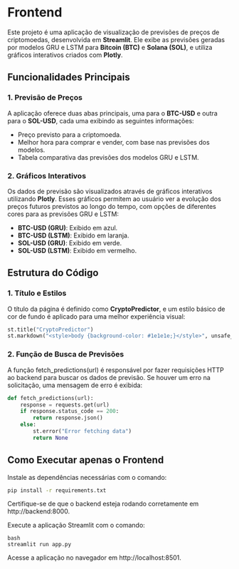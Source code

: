 # Frontend

Este projeto é uma aplicação de visualização de previsões de preços de criptomoedas, desenvolvida em **Streamlit**. Ele exibe as previsões geradas por modelos GRU e LSTM para **Bitcoin (BTC)** e **Solana (SOL)**, e utiliza gráficos interativos criados com **Plotly**.

## Funcionalidades Principais

### 1. Previsão de Preços
A aplicação oferece duas abas principais, uma para o **BTC-USD** e outra para o **SOL-USD**, cada uma exibindo as seguintes informações:
- Preço previsto para a criptomoeda.
- Melhor hora para comprar e vender, com base nas previsões dos modelos.
- Tabela comparativa das previsões dos modelos GRU e LSTM.

### 2. Gráficos Interativos
Os dados de previsão são visualizados através de gráficos interativos utilizando **Plotly**. Esses gráficos permitem ao usuário ver a evolução dos preços futuros previstos ao longo do tempo, com opções de diferentes cores para as previsões GRU e LSTM:
- **BTC-USD (GRU)**: Exibido em azul.
- **BTC-USD (LSTM)**: Exibido em laranja.
- **SOL-USD (GRU)**: Exibido em verde.
- **SOL-USD (LSTM)**: Exibido em vermelho.

## Estrutura do Código

### 1. Título e Estilos
O título da página é definido como **CryptoPredictor**, e um estilo básico de cor de fundo é aplicado para uma melhor experiência visual:

```python
st.title("CryptoPredictor")
st.markdown("<style>body {background-color: #1e1e1e;}</style>", unsafe_allow_html=True)
```

### 2. Função de Busca de Previsões
A função fetch_predictions(url) é responsável por fazer requisições HTTP ao backend para buscar os dados de previsão. Se houver um erro na solicitação, uma mensagem de erro é exibida:

```python
def fetch_predictions(url):
    response = requests.get(url)
    if response.status_code == 200:
        return response.json()
    else:
        st.error("Error fetching data")
        return None
```

## Como Executar apenas o Frontend
Instale as dependências necessárias com o comando:
```bash
pip install -r requirements.txt
```

Certifique-se de que o backend esteja rodando corretamente em http://backend:8000.

Execute a aplicação Streamlit com o comando:

```
bash
streamlit run app.py
```

Acesse a aplicação no navegador em http://localhost:8501.
